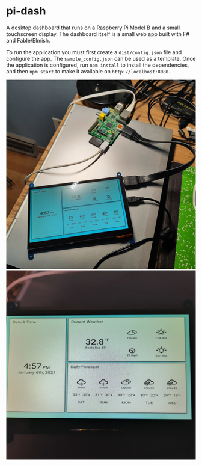 # pi-dash

A desktop dashboard that runs on a Raspberry Pi Model B and a small touchscreen display. The dashboard itself is a small web app built with F# and Fable/Elmish.

To run the application you must first create a `dist/config.json` file and configure the app. The `sample_config.json` can be used as a template. Once the application is configured, run `npm install` to install the dependencies, and then `npm start` to make it available on `http://localhost:8080`.

![Dashboard With Pi](20210130_165712.jpg)
![Dashboard](20210130_165745.jpg)